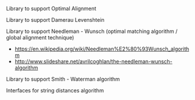 Library to support Optimal Alignment

Library to support Damerau Levenshtein

Library to support Needleman - Wunsch
(optimal matching algorithm / global alignment technique)
* https://en.wikipedia.org/wiki/Needleman%E2%80%93Wunsch_algorithm
* http://www.slideshare.net/avrilcoghlan/the-needleman-wunsch-algorithm

Library to support Smith - Waterman algorithm

Interfaces for string distances algorithm

